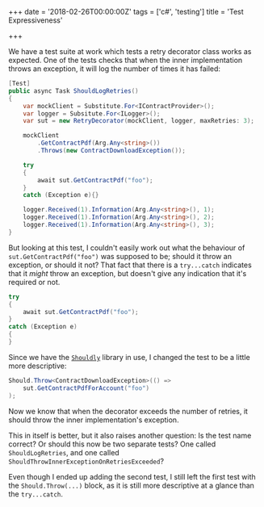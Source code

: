 +++
date = '2018-02-26T00:00:00Z'
tags = ['c#', 'testing']
title = 'Test Expressiveness'

+++

We have a test suite at work which tests a retry decorator class works as expected.  One of the tests checks that when the inner implementation throws an exception, it will log the number of times it has failed:

```csharp
[Test]
public async Task ShouldLogRetries()
{
    var mockClient = Substitute.For<IContractProvider>();
    var logger = Subsitute.For<ILogger>();
    var sut = new RetryDecorator(mockClient, logger, maxRetries: 3);

    mockClient
        .GetContractPdf(Arg.Any<string>())
        .Throws(new ContractDownloadException());

    try
    {
        await sut.GetContractPdf("foo");
    }
    catch (Exception e){}

    logger.Received(1).Information(Arg.Any<string>(), 1);
    logger.Received(1).Information(Arg.Any<string>(), 2);
    logger.Received(1).Information(Arg.Any<string>(), 3);
}
```

But looking at this test, I couldn't easily work out what the behaviour of `sut.GetContractPdf("foo")` was supposed to be; should it throw an exception, or should it not?  That fact that there is a `try...catch` indicates that it *might* throw an exception, but doesn't give any indication that it's required or not.

```csharp
try
{
    await sut.GetContractPdf("foo");
}
catch (Exception e)
{
}
```

Since we have the [`Shouldly`](https://www.nuget.org/packages/Shouldly/) library in use, I changed the test to be a little more descriptive:

```csharp
Should.Throw<ContractDownloadException>(() =>
    sut.GetContractPdfForAccount("foo")
);
```

Now we know that when the decorator exceeds the number of retries, it should throw the inner implementation's exception.

This in itself is better, but it also raises another question:  Is the test name correct? Or should this now be two separate tests? One called `ShouldLogRetries`, and one called `ShouldThrowInnerExceptionOnRetriesExceeded`?

Even though I ended up adding the second test, I still left the first test with the `Should.Throw(...)` block, as it is still more descriptive at a glance than the `try...catch`.
